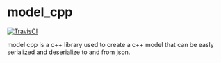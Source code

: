 # model_cpp

[![TravisCI](https://travis-ci.org/taocpp/json.svg)](https://travis-ci.com/github/temit/model_cpp)

model cpp is a c++ library used to create a c++ model that can be easly serialized and deserialize to and from json.
